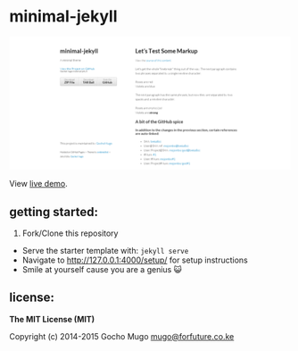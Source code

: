 
# minimal-jekyll

[![screenshot](img/minimal-jekyll.png)](img/minimal-jekyll.png)

View [live demo][demo].


## getting started:

1. Fork/Clone this repository
* Serve the starter template with: `jekyll serve`
* Navigate to http://127.0.0.1:4000/setup/ for setup instructions
* Smile at yourself cause you are a genius :smiley_cat:


## license:

__The MIT License (MIT)__

Copyright (c) 2014-2015 Gocho Mugo <mugo@forfuture.co.ke>


[demo]:https://gochomugo.github.io/minimal-jekyll
